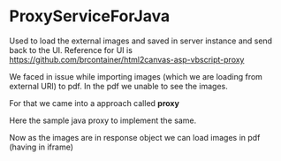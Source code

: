 # ProxyServiceForJava
Used to load the external images and saved in server instance and send back to the UI. Reference for UI is https://github.com/brcontainer/html2canvas-asp-vbscript-proxy

We faced in issue while importing images (which we are loading from external URl) to pdf. In the pdf we unable to see the images.

For that we came into a approach called **proxy**

Here the sample java proxy to implement the same.

Now as the images are in response object we can load images in pdf (having in iframe)

